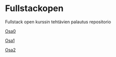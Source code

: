 # Fullstackopen
Fullstack open kurssin tehtävien palautus repositorio

[Osa0](https://github.com/JanneKarki/Fullstackopen/blob/main/osa_0/README.md)

[Osa1](https://github.com/JanneKarki/Fullstackopen/tree/osa1)

[Osa2](https://github.com/JanneKarki/Fullstackopen/tree/osa2)
